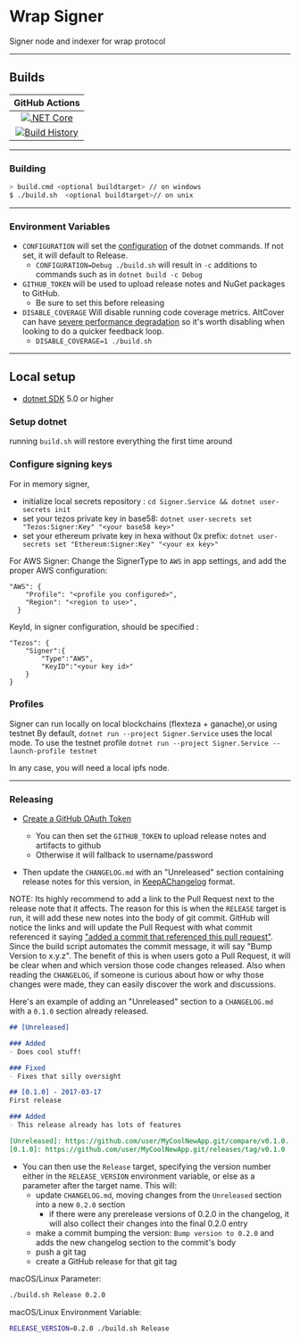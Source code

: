# Wrap Signer

Signer node and indexer for wrap protocol

---

## Builds


GitHub Actions |
:---: |
[![.NET Core](https://github.com/bender-labs/wrap-signer/actions/workflows/build.yml/badge.svg)](https://github.com/bender-labs/wrap-signer/actions/workflows/build.yml)|
[![Build History](https://buildstats.info/github/chart/bender-labs/wrap-signer)](https://github.com/bender-labs/wrap-signer/actions?query=branch%3Amaster) |


---

### Building


```sh
> build.cmd <optional buildtarget> // on windows
$ ./build.sh  <optional buildtarget>// on unix
```

---

### Environment Variables

- `CONFIGURATION` will set the [configuration](https://docs.microsoft.com/en-us/dotnet/core/tools/dotnet-build?tabs=netcore2x#options) of the dotnet commands.  If not set, it will default to Release.
  - `CONFIGURATION=Debug ./build.sh` will result in `-c` additions to commands such as in `dotnet build -c Debug`
- `GITHUB_TOKEN` will be used to upload release notes and NuGet packages to GitHub.
  - Be sure to set this before releasing
- `DISABLE_COVERAGE` Will disable running code coverage metrics.  AltCover can have [severe performance degradation](https://github.com/SteveGilham/altcover/issues/57) so it's worth disabling when looking to do a quicker feedback loop.
  - `DISABLE_COVERAGE=1 ./build.sh`


---

## Local setup

- [dotnet SDK](https://www.microsoft.com/net/download/core) 5.0 or higher

### Setup dotnet
running `build.sh` will restore everything the first time around


### Configure signing keys

For in memory signer, 
- initialize local secrets repository : `cd Signer.Service && dotnet user-secrets init`
- set your tezos private key in base58: `dotnet user-secrets set "Tezos:Signer:Key" "<your base58 key>"`
- set your ethereum private key in hexa without 0x prefix: `dotnet user-secrets set "Ethereum:Signer:Key" "<your ex key>"`

For AWS Signer:
Change the SignerType to `AWS` in app settings, and add the proper AWS configuration:
```
"AWS": {
    "Profile": "<profile you configured>",
    "Region": "<region to use>",
  }
```
KeyId, in signer configuration, should be specified :
```
"Tezos": {
    "Signer":{
        "Type":"AWS",
        "KeyID":"<your key id>"
    }
}
```

### Profiles

Signer can run locally on local blockchains (flexteza + ganache),or using testnet
By default, `dotnet run --project Signer.Service` uses the local mode.
To use the testnet profile `dotnet run --project Signer.Service --launch-profile testnet`

In any case, you will need a local ipfs node. 

---


### Releasing

- [Create a GitHub OAuth Token](https://help.github.com/articles/creating-a-personal-access-token-for-the-command-line/)
  - You can then set the `GITHUB_TOKEN` to upload release notes and artifacts to github
  - Otherwise it will fallback to username/password

- Then update the `CHANGELOG.md` with an "Unreleased" section containing release notes for this version, in [KeepAChangelog](https://keepachangelog.com/en/1.1.0/) format.


NOTE: Its highly recommend to add a link to the Pull Request next to the release note that it affects. The reason for this is when the `RELEASE` target is run, it will add these new notes into the body of git commit. GitHub will notice the links and will update the Pull Request with what commit referenced it saying ["added a commit that referenced this pull request"](https://github.com/bender-labs/wrap-signer/pull/179#ref-commit-837ad59). Since the build script automates the commit message, it will say "Bump Version to x.y.z". The benefit of this is when users goto a Pull Request, it will be clear when and which version those code changes released. Also when reading the `CHANGELOG`, if someone is curious about how or why those changes were made, they can easily discover the work and discussions.

Here's an example of adding an "Unreleased" section to a `CHANGELOG.md` with a `0.1.0` section already released.

```markdown
## [Unreleased]

### Added
- Does cool stuff!

### Fixed
- Fixes that silly oversight

## [0.1.0] - 2017-03-17
First release

### Added
- This release already has lots of features

[Unreleased]: https://github.com/user/MyCoolNewApp.git/compare/v0.1.0...HEAD
[0.1.0]: https://github.com/user/MyCoolNewApp.git/releases/tag/v0.1.0
```

- You can then use the `Release` target, specifying the version number either in the `RELEASE_VERSION` environment
  variable, or else as a parameter after the target name.  This will:
  - update `CHANGELOG.md`, moving changes from the `Unreleased` section into a new `0.2.0` section
    - if there were any prerelease versions of 0.2.0 in the changelog, it will also collect their changes into the final 0.2.0 entry
  - make a commit bumping the version:  `Bump version to 0.2.0` and adds the new changelog section to the commit's body
  - push a git tag
  - create a GitHub release for that git tag


macOS/Linux Parameter:

```sh
./build.sh Release 0.2.0
```

macOS/Linux Environment Variable:

```sh
RELEASE_VERSION=0.2.0 ./build.sh Release
```
